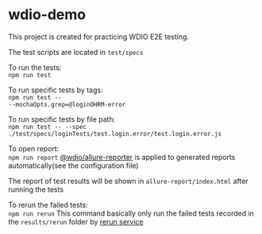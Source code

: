 # wdio-demo

This project is created for practicing WDIO E2E testing.

The test scripts are located in <code>test/specs</code>

To run the tests: <br>
<code>npm run test</code>

To run specific tests by tags: <br>
<code>npm run test -- --mochaOpts.grep=@loginOHRM-error</code>

To run specific tests by file path: <br>
<code>npm run test -- --spec ./test/specs/loginTests/test.login.error/test.login.error.js</code>

To open report: <br>
<code>npm run report</code>
[@wdio/allure-reporter](https://github.com/webdriverio/webdriverio/tree/main/packages/wdio-allure-reporter) is applied to generated reports automatically(see the configuration file)

The report of test results will be shown in <code>allure-report/index.html</code> after running the tests

To rerun the failed tests: <br>
<code>npm run rerun</code>
This command basically only run the failed tests recorded in the <code>results/rerun</code> folder by [rerun service](https://github.com/webdriverio-community/wdio-rerun-service)
